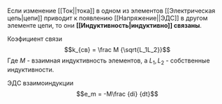 Если изменение [[Ток||тока]] в одном из элементов [[Электрическая цепь|цепи]] приводит к появлению [[Напряжение||ЭДС]] в другом элементе цепи, то они **[[Индуктивность|индуктивно]] связаны**.

Коэфициент связи $$k_{св} = \frac M {\sqrt{L_1L_2}}$$
Где $M$ - взаимная индуктивность элементов, а $L_1, L_2$ - собственные индуктивности.

ЭДС взаимоиндукции $$e_m = -M\frac {di} {dt}$$